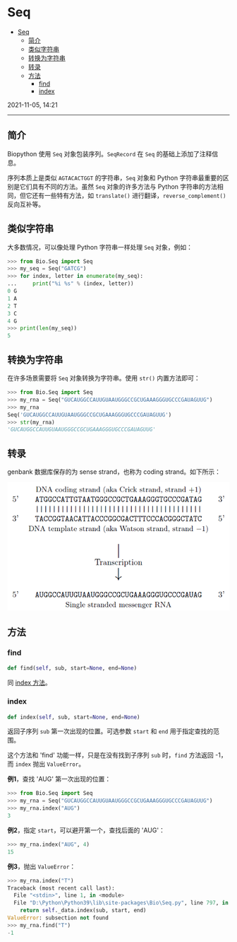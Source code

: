 # Seq

- [Seq](#seq)
  - [简介](#简介)
  - [类似字符串](#类似字符串)
  - [转换为字符串](#转换为字符串)
  - [转录](#转录)
  - [方法](#方法)
    - [find](#find)
    - [index](#index)

2021-11-05, 14:21
***

## 简介

Biopython 使用 `Seq` 对象包装序列。`SeqRecord` 在 `Seq` 的基础上添加了注释信息。

序列本质上是类似 `AGTACACTGGT` 的字符串，`Seq` 对象和 Python 字符串最重要的区别是它们具有不同的方法。虽然 `Seq` 对象的许多方法与 Python 字符串的方法相同，但它还有一些特有方法，如 `translate()` 进行翻译，`reverse_complement()` 反向互补等。

## 类似字符串

大多数情况，可以像处理 Python 字符串一样处理 `Seq` 对象，例如：

```py
>>> from Bio.Seq import Seq
>>> my_seq = Seq("GATCG")
>>> for index, letter in enumerate(my_seq):
...     print("%i %s" % (index, letter))
0 G
1 A
2 T
3 C
4 G
>>> print(len(my_seq))
5
```

## 转换为字符串

在许多场景需要将 `Seq` 对象转换为字符串。使用 `str()` 内置方法即可：

```py
>>> from Bio.Seq import Seq
>>> my_rna = Seq("GUCAUGGCCAUUGUAAUGGGCCGCUGAAAGGGUGCCCGAUAGUUG")
>>> my_rna
Seq('GUCAUGGCCAUUGUAAUGGGCCGCUGAAAGGGUGCCCGAUAGUUG')
>>> str(my_rna)
'GUCAUGGCCAUUGUAAUGGGCCGCUGAAAGGGUGCCCGAUAGUUG'
```

## 转录

genbank 数据库保存的为 sense strand，也称为 coding strand。如下所示：

![](images/2021-11-05-16-25-46.png)



## 方法

### find

```py
def find(self, sub, start=None, end=None)
```

同 [index 方法](#index)。

### index

```py
def index(self, sub, start=None, end=None)
```

返回子序列 `sub` 第一次出现的位置。可选参数 `start` 和 `end` 用于指定查找的范围。

这个方法和 'find' 功能一样，只是在没有找到子序列 `sub` 时，`find` 方法返回 -1，而 `index` 抛出 `ValueError`。

**例1**，查找 'AUG' 第一次出现的位置：

```py
>>> from Bio.Seq import Seq
>>> my_rna = Seq("GUCAUGGCCAUUGUAAUGGGCCGCUGAAAGGGUGCCCGAUAGUUG")
>>> my_rna.index("AUG")
3
```

**例2**，指定 `start`，可以避开第一个，查找后面的 'AUG'：

```py
>>> my_rna.index("AUG", 4)
15
```

**例3**，抛出 `ValueError`：

```py
>>> my_rna.index("T")
Traceback (most recent call last):
  File "<stdin>", line 1, in <module>
  File "D:\Python\Python39\lib\site-packages\Bio\Seq.py", line 797, in index
    return self._data.index(sub, start, end)
ValueError: subsection not found
>>> my_rna.find("T")
-1
```

